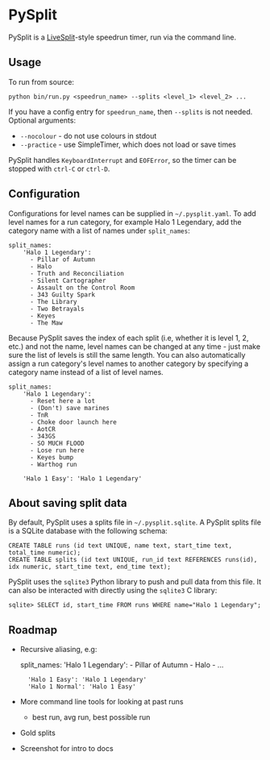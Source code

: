 # PySplit
PySplit is a [LiveSplit](https://github.com/LiveSplit/LiveSplit)-style speedrun timer, run via the command line.

## Usage
To run from source:

    python bin/run.py <speedrun_name> --splits <level_1> <level_2> ...

If you have a config entry for `speedrun_name`, then `--splits` is not needed.
Optional arguments:
- `--nocolour` - do not use colours in stdout
- `--practice` - use SimpleTimer, which does not load or save times

PySplit handles `KeyboardInterrupt` and `EOFError`, so the timer can be stopped with `ctrl-C` or `ctrl-D`.

## Configuration
Configurations for level names can be supplied in `~/.pysplit.yaml`. To add level names for a run category, for example
Halo 1 Legendary, add the category name with a list of names under `split_names`:

    split_names:
        'Halo 1 Legendary':
          - Pillar of Autumn
          - Halo
          - Truth and Reconciliation
          - Silent Cartographer
          - Assault on the Control Room
          - 343 Guilty Spark
          - The Library
          - Two Betrayals
          - Keyes
          - The Maw

Because PySplit saves the index of each split (i.e, whether it is level 1, 2, etc.) and not the name, level names can
be changed at any time - just make sure the list of levels is still the same length. You can also automatically assign a
run category's level names to another category by specifying a category name instead of a list of level names.

    split_names:
        'Halo 1 Legendary':
          - Reset here a lot
          - (Don't) save marines
          - TnR
          - Choke door launch here
          - AotCR
          - 343GS
          - SO MUCH FLOOD
          - Lose run here
          - Keyes bump
          - Warthog run

        'Halo 1 Easy': 'Halo 1 Legendary'


## About saving split data
By default, PySplit uses a splits file in `~/.pysplit.sqlite`. A PySplit splits file is a SQLite database with the
following schema:

    CREATE TABLE runs (id text UNIQUE, name text, start_time text, total_time numeric);
    CREATE TABLE splits (id text UNIQUE, run_id text REFERENCES runs(id), idx numeric, start_time text, end_time text);

PySplit uses the `sqlite3` Python library to push and pull data from this file. It can also be interacted with directly
using the `sqlite3` C library:

    sqlite> SELECT id, start_time FROM runs WHERE name="Halo 1 Legendary";


## Roadmap
- Recursive aliasing, e.g:

    split_names:
        'Halo 1 Legendary':
          - Pillar of Autumn
          - Halo
          - ...

        'Halo 1 Easy': 'Halo 1 Legendary'
        'Halo 1 Normal': 'Halo 1 Easy'

- More command line tools for looking at past runs
    - best run, avg run, best possible run
- Gold splits
- Screenshot for intro to docs
